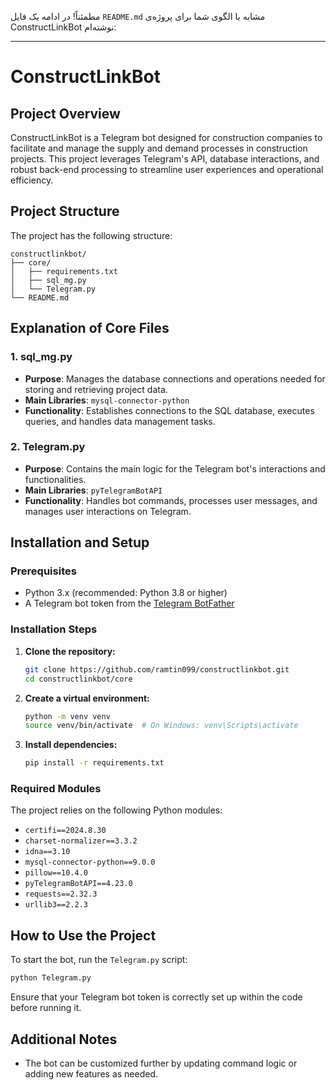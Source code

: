 مطمئناً! در ادامه یک فایل `README.md` مشابه با الگوی شما برای پروژه‌ی ConstructLinkBot نوشته‌ام:

---

# ConstructLinkBot

## Project Overview

ConstructLinkBot is a Telegram bot designed for construction companies to facilitate and manage the supply and demand processes in construction projects. This project leverages Telegram's API, database interactions, and robust back-end processing to streamline user experiences and operational efficiency.

## Project Structure

The project has the following structure:

```
constructlinkbot/
├── core/
│   ├── requirements.txt
│   ├── sql_mg.py
│   └── Telegram.py
└── README.md
```

## Explanation of Core Files

### 1. sql_mg.py

- **Purpose**: Manages the database connections and operations needed for storing and retrieving project data.
- **Main Libraries**: `mysql-connector-python`
- **Functionality**: Establishes connections to the SQL database, executes queries, and handles data management tasks.

### 2. Telegram.py

- **Purpose**: Contains the main logic for the Telegram bot's interactions and functionalities.
- **Main Libraries**: `pyTelegramBotAPI`
- **Functionality**: Handles bot commands, processes user messages, and manages user interactions on Telegram.

## Installation and Setup

### Prerequisites

- Python 3.x (recommended: Python 3.8 or higher)
- A Telegram bot token from the [Telegram BotFather](https://core.telegram.org/bots#botfather)

### Installation Steps

1. **Clone the repository:**

   ```bash
   git clone https://github.com/ramtin099/constructlinkbot.git
   cd constructlinkbot/core
   ```

2. **Create a virtual environment:**

   ```bash
   python -m venv venv
   source venv/bin/activate  # On Windows: venv\Scripts\activate
   ```

3. **Install dependencies:**

   ```bash
   pip install -r requirements.txt
   ```

### Required Modules

The project relies on the following Python modules:

- `certifi==2024.8.30`
- `charset-normalizer==3.3.2`
- `idna==3.10`
- `mysql-connector-python==9.0.0`
- `pillow==10.4.0`
- `pyTelegramBotAPI==4.23.0`
- `requests==2.32.3`
- `urllib3==2.2.3`

## How to Use the Project

To start the bot, run the `Telegram.py` script:

```bash
python Telegram.py
```

Ensure that your Telegram bot token is correctly set up within the code before running it.

## Additional Notes

- The bot can be customized further by updating command logic or adding new features as needed.

